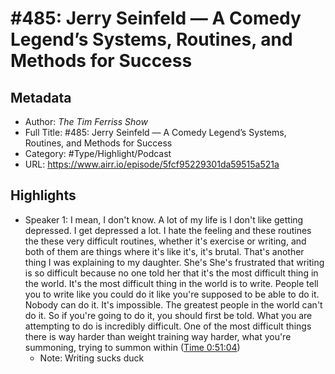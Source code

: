 # \#485: Jerry Seinfeld — A Comedy Legend’s Systems, Routines, and Methods for Success

## Metadata

* Author: *The Tim Ferriss Show*
* Full Title: #485: Jerry Seinfeld — A Comedy Legend’s Systems, Routines, and Methods for Success
* Category: #Type/Highlight/Podcast
* URL: https://www.airr.io/episode/5fcf95229301da59515a521a

## Highlights

* Speaker 1: I mean, I don't know. A lot of my life is I don't like getting depressed. I get depressed a lot. I hate the feeling and these routines the these very difficult routines, whether it's exercise or writing, and both of them are things where it's like it's, it's brutal. That's another thing I was explaining to my daughter. She's She's frustrated that writing is so difficult because no one told her that it's the most difficult thing in the world. It's the most difficult thing in the world is to write. People tell you to write like you could do it like you're supposed to be able to do it. Nobody can do it. It's impossible. The greatest people in the world can't do it. So if you're going to do it, you should first be told. What you are attempting to do is incredibly difficult. One of the most difficult things there is way harder than weight training way harder, what you're summoning, trying to summon within ([Time 0:51:04](https://www.airr.io/quote/600fd16fbe5965dfd5dab63f))
  * Note: Writing sucks duck
